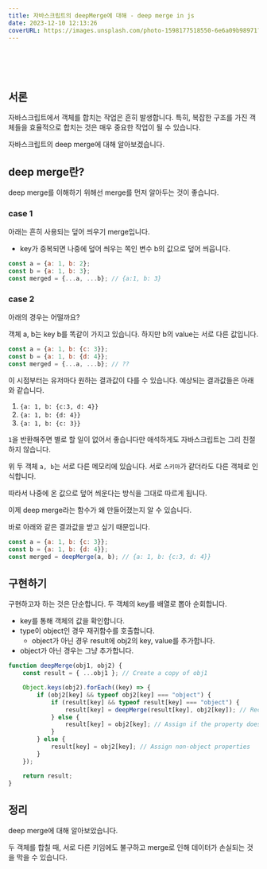 ```yaml
---
title: 자바스크립트의 deepMerge에 대해 - deep merge in js
date: 2023-12-10 12:13:26
coverURL: https://images.unsplash.com/photo-1598177518550-6e6a09b98971?q=80&w=2835&auto=format&fit=crop&ixlib=rb-4.0.3&ixid=M3wxMjA3fDB8MHxwaG90by1wYWdlfHx8fGVufDB8fHx8fA%3D%3D
---
```

<br />
<br />
<br />

## 서론
자바스크립트에서 객체를 합치는 작업은 흔히 발생합니다. 
특히, 복잡한 구조를 가진 객체들을 효율적으로 합치는 것은 매우 중요한 작업이 될 수 있습니다.

자바스크립트의 deep merge에 대해 알아보겠습니다.


## deep merge란?

deep merge를 이해하기 위해선 merge를 먼저 알아두는 것이 좋습니다.

### case 1
아래는 흔히 사용되는 덮어 씌우기 merge입니다.
 - key가 중복되면 나중에 덮어 씌우는 쪽인 변수 b의 값으로 덮어 씌웁니다.


```js
const a = {a: 1, b: 2};
const b = {a: 1, b: 3};
const merged = {...a, ...b}; // {a:1, b: 3}
```

### case 2

아래의 경우는 어떨까요?

객체 a, b는 key b를 똑같이 가지고 있습니다.
하지만 b의 value는 서로 다른 값입니다.
```js
const a = {a: 1, b: {c: 3}};
const b = {a: 1, b: {d: 4}};
const merged = {...a, ...b}; // ??
```

이 시점부터는 유저마다 원하는 결과값이 다를 수 있습니다.
예상되는 결과값들은 아래와 같습니다.
1. `{a: 1, b: {c:3, d: 4}}`
2. `{a: 1, b: {d: 4}}`
3. `{a: 1, b: {c: 3}}`

`1`을 반환해주면 별로 할 일이 없어서 좋습니다만
애석하게도 자바스크립트는 그리 친절하지 않습니다.

위 두 객체 `a, b`는 서로 다른 메모리에 있습니다.
서로 `스키마`가 같더라도 다른 객체로 인식합니다.

따라서 나중에 온 값으로 덮어 씌운다는 방식을 그대로 따르게 됩니다.


이제 deep merge라는 함수가 왜 만들어졌는지 알 수 있습니다.

바로 아래와 같은 결과값을 받고 싶기 때문입니다.

```js
const a = {a: 1, b: {c: 3}};
const b = {a: 1, b: {d: 4}};
const merged = deepMerge(a, b); // {a: 1, b: {c:3, d: 4}}
```

## 구현하기

구현하고자 하는 것은 단순합니다.
두 객체의 key를 배열로 뽑아 순회합니다.

- key를 통해 객체의 값을 확인합니다.
- type이 object인 경우 재귀함수를 호출합니다.
  - object가 아닌 경우 result에 obj2의 key, value를 추가합니다.
- object가 아닌 경우는 그냥 추가합니다.




```js
function deepMerge(obj1, obj2) {
	const result = { ...obj1 }; // Create a copy of obj1

	Object.keys(obj2).forEach((key) => {
		if (obj2[key] && typeof obj2[key] === "object") {
			if (result[key] && typeof result[key] === "object") {
				result[key] = deepMerge(result[key], obj2[key]); // Recursively merge nested objects
			} else {
				result[key] = obj2[key]; // Assign if the property does not exist in obj1 or is not an object
			}
		} else {
			result[key] = obj2[key]; // Assign non-object properties
		}
	});

	return result;
}
```

## 정리

deep merge에 대해 알아보았습니다.

두 객체를 합칠 때, 서로 다른 키임에도 불구하고 merge로 인해
데이터가 손실되는 것을 막을 수 있습니다.


